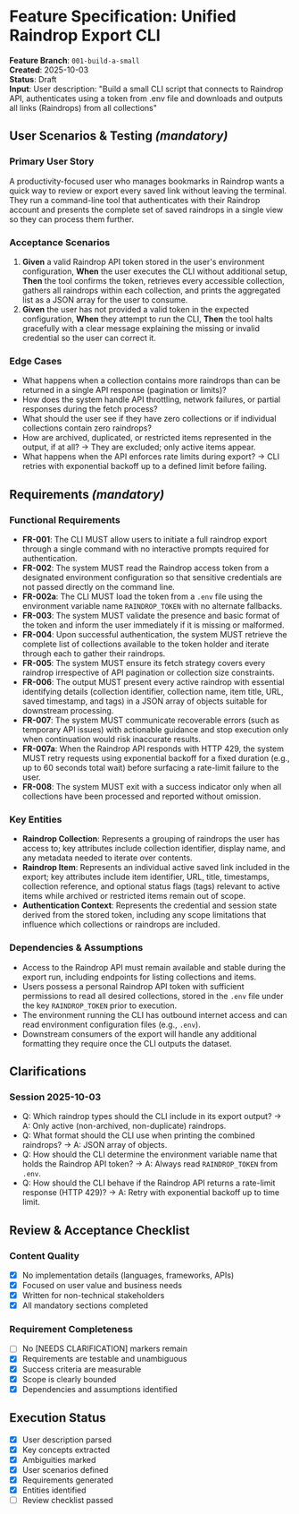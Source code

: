 # Feature Specification: Unified Raindrop Export CLI

**Feature Branch**: `001-build-a-small`  
**Created**: 2025-10-03  
**Status**: Draft  
**Input**: User description: "Build a small CLI script that connects to Raindrop API, authenticates using a token from .env file and downloads and outputs all links (Raindrops) from all collections"

## User Scenarios & Testing *(mandatory)*

### Primary User Story
A productivity-focused user who manages bookmarks in Raindrop wants a quick way to review or export every saved link without leaving the terminal. They run a command-line tool that authenticates with their Raindrop account and presents the complete set of saved raindrops in a single view so they can process them further.

### Acceptance Scenarios
1. **Given** a valid Raindrop API token stored in the user's environment configuration, **When** the user executes the CLI without additional setup, **Then** the tool confirms the token, retrieves every accessible collection, gathers all raindrops within each collection, and prints the aggregated list as a JSON array for the user to consume.
2. **Given** the user has not provided a valid token in the expected configuration, **When** they attempt to run the CLI, **Then** the tool halts gracefully with a clear message explaining the missing or invalid credential so the user can correct it.

### Edge Cases
- What happens when a collection contains more raindrops than can be returned in a single API response (pagination or limits)?
- How does the system handle API throttling, network failures, or partial responses during the fetch process?
- What should the user see if they have zero collections or if individual collections contain zero raindrops?
- How are archived, duplicated, or restricted items represented in the output, if at all? → They are excluded; only active items appear.
- What happens when the API enforces rate limits during export? → CLI retries with exponential backoff up to a defined limit before failing.

## Requirements *(mandatory)*

### Functional Requirements
- **FR-001**: The CLI MUST allow users to initiate a full raindrop export through a single command with no interactive prompts required for authentication.
- **FR-002**: The system MUST read the Raindrop access token from a designated environment configuration so that sensitive credentials are not passed directly on the command line.
- **FR-002a**: The CLI MUST load the token from a `.env` file using the environment variable name `RAINDROP_TOKEN` with no alternate fallbacks.
- **FR-003**: The system MUST validate the presence and basic format of the token and inform the user immediately if it is missing or malformed.
- **FR-004**: Upon successful authentication, the system MUST retrieve the complete list of collections available to the token holder and iterate through each to gather their raindrops.
- **FR-005**: The system MUST ensure its fetch strategy covers every raindrop irrespective of API pagination or collection size constraints.
- **FR-006**: The output MUST present every active raindrop with essential identifying details (collection identifier, collection name, item title, URL, saved timestamp, and tags) in a JSON array of objects suitable for downstream processing.
- **FR-007**: The system MUST communicate recoverable errors (such as temporary API issues) with actionable guidance and stop execution only when continuation would risk inaccurate results.
- **FR-007a**: When the Raindrop API responds with HTTP 429, the system MUST retry requests using exponential backoff for a fixed duration (e.g., up to 60 seconds total wait) before surfacing a rate-limit failure to the user.
- **FR-008**: The system MUST exit with a success indicator only when all collections have been processed and reported without omission.

### Key Entities
- **Raindrop Collection**: Represents a grouping of raindrops the user has access to; key attributes include collection identifier, display name, and any metadata needed to iterate over contents.
- **Raindrop Item**: Represents an individual active saved link included in the export; key attributes include item identifier, URL, title, timestamps, collection reference, and optional status flags (tags) relevant to active items while archived or restricted items remain out of scope.
- **Authentication Context**: Represents the credential and session state derived from the stored token, including any scope limitations that influence which collections or raindrops are included.

### Dependencies & Assumptions
- Access to the Raindrop API must remain available and stable during the export run, including endpoints for listing collections and items.
- Users possess a personal Raindrop API token with sufficient permissions to read all desired collections, stored in the `.env` file under the key `RAINDROP_TOKEN` prior to execution.
- The environment running the CLI has outbound internet access and can read environment configuration files (e.g., `.env`).
- Downstream consumers of the export will handle any additional formatting they require once the CLI outputs the dataset.

## Clarifications

### Session 2025-10-03
- Q: Which raindrop types should the CLI include in its export output? → A: Only active (non-archived, non-duplicate) raindrops.
- Q: What format should the CLI use when printing the combined raindrops? → A: JSON array of objects.
- Q: How should the CLI determine the environment variable name that holds the Raindrop API token? → A: Always read `RAINDROP_TOKEN` from `.env`.
- Q: How should the CLI behave if the Raindrop API returns a rate-limit response (HTTP 429)? → A: Retry with exponential backoff up to time limit.

## Review & Acceptance Checklist

### Content Quality
- [x] No implementation details (languages, frameworks, APIs)
- [x] Focused on user value and business needs
- [x] Written for non-technical stakeholders
- [x] All mandatory sections completed

### Requirement Completeness
- [ ] No [NEEDS CLARIFICATION] markers remain
- [x] Requirements are testable and unambiguous  
- [x] Success criteria are measurable
- [x] Scope is clearly bounded
- [x] Dependencies and assumptions identified

## Execution Status

- [x] User description parsed
- [x] Key concepts extracted
- [x] Ambiguities marked
- [x] User scenarios defined
- [x] Requirements generated
- [x] Entities identified
- [ ] Review checklist passed
